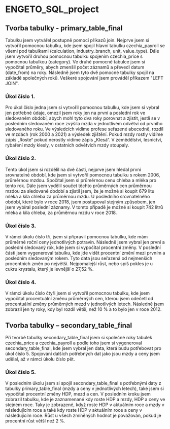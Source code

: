 # ENGETO_SQL_project

## Tvorba tabulky - primary_table_final

Tabulku jsem vytvářel postupně pomocí příkazů join. Nejprve jsem si vytvořil pomocnou tabulku, kde jsem spojil hlavní tabulku czechia_payroll se všemi pod tabulkami (calculation, industry_branch, unit, value_type). Dále jsem vytvořil druhou pomocnou tabulku spojením czechia_price s pomocnou tabulkou (category). Ve druhé pomocné tabulce jsem si vypočítal průměry, abych zmenšil počet záznamů a převedl datum (date_from) na roky. Následně jsem tyto dvě pomocné tabulky spojil na základě společných roků. Veškeré spojování jsem prováděl příkazem "LEFT JOIN". 

### Úkol číslo 1.

Pro úkol číslo jedna jsem si vytvořil pomocnou tabulku, kde jsem si vybral jen potřebné údaje, omezil jsem roky jen na první a poslední rok ve sledovaném období, abych mohl tyto dva roky porovnat a zjistit, jestli se v posledním sledovaném roce zvýšila mzda v jednotlivém odvětví od prvního sledovaného roku. Ve výsledcích vidíme profese seřazené abecedně, rozdíl ve mzdách (rok 2000 a 2021) a výsledek zjištění. Pokud mzdy rostly vidíme zápis „Roste“ pokud nerostly vidíme zápis „Klesá“. V zemědělství, lesnictví, rybaření mzdy klesly, v ostatních odvětvích mzdy stoupaly. 

### Úkol číslo 2.

Tento úkol jsem si rozdělil na dvě části, nejprve jsem hledal první srovnatelné období, kde jsem si vytvořil pomocnou tabulku s rokem 2006, průměrnou mzdou. Spočítal jsem si průměrnou cenu chleba a mléka pro tento rok. Dále jsem vydělil součet těchto průměrných cen průměrnou mzdou za sledované období a zjistil jsem, že je možné si koupit 679 litu mléka a kila chleba za průměrnou mzdu. U posledního srovnatelného období, které bylo v roce 2018, jsem postupoval stejným způsobem, jen jsem vybíral poslední záznamy. V tomto případě je možné si koupit 742 litrů mléka a kila chleba, za průměrnou mzdu v roce 2018. 

### Úkol číslo 3.

V rámci úkolu číslo tří, jsem si připravil pomocnou tabulku, kde mám průměrné roční ceny jednotlivých potravin. Následně jsem vybral jen první a poslední sledovaný rok, kde jsem si vypočítal procentní změny. V poslední části jsem vygeneroval tabulku, kde jde vidět procentní změní mezi prvním a posledním sledovaným rokem. Tyto data jsou seřazená od nejmenších procentních změn po největší. Nejpomalejší růst, nebo spíš pokles je u cukru krystalu, který je levnější o 27,52 %. 

### Úkol číslo 4.

V rámci úkolu číslo čtyři jsem si vytvořil pomocnou tabulku, kde jsem vypočítal procentuální změnu průměrných cen, kterou jsem odečetl od procentuální změny průměrných mezd v jednotlivých letech. Následně jsem zobrazil jen ty roky, kdy byl rozdíl větší, než 10 % a to bylo jen v roce 2012. 

## Tvorba tabulky – secondary_table_final
Při tvorbě tabulky secondary_table_final jsem si společné roky tabulek czechia_price a czechia_payroll a podle toho jsem si vygeneroval secondary_table_final, kde jsem vybral jen data, která budu potřebovat pro úkol číslo 5. Spojování dalších potřebných dat jako jsou mzdy a ceny jsem udělal, až v rámci úkolu číslo pět. 

### Úkol číslo 5.

V posledním úkolu jsem si spojil secondary_table_final s potřebnými daty z tabulky primary_table_final (mzdy a ceny v jednotlivých letech), také jsem si vypočítal procentní změny HDP, mezd a cen. V posledním kroku jsem zobrazil tabulku, kde je zaznamenané kdy roste HDP a mzdy, HDP a ceny ve stejném roce. Taky je zobrazené, když roste HDP v aktuálním roce a mzdy v následujícím roce a také kdy roste HDP v aktuálním roce a ceny v následujícím roce. Růst u všech zmíněných hodnot je považován, pokud je procentní růst větší než 2 %. 
